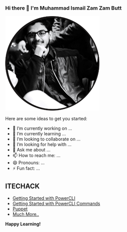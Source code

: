 ### Hi there 👋 I'm Muhammad Ismail Zam Zam Butt

<img src="https://github.com/mismailzz/mismailzz/blob/main/ismail_profile.png" height="300"> 

Here are some ideas to get you started:

- 🔭 I’m currently working on ...
- 🌱 I’m currently learning ...
- 👯 I’m looking to collaborate on ...
- 🤔 I’m looking for help with ...
- 💬 Ask me about ...
- 📫 How to reach me: ...
- 😄 Pronouns: ...
- ⚡ Fun fact: ...

## ITECHACK
- [Getting Started with PowerCLI](https://itechack.com/2021/01/22/vmware-powercli/)
- [Getting Started with PowerCLI Commands](https://itechack.com/2021/02/02/powercli-get-information-of-vmware-esxi-hypervisor/)
- [Puppet](https://itechack.com/2021/02/09/introduction-to-puppet/)
- [Much More..](https://itechack.com/)

**Happy Learning!**


